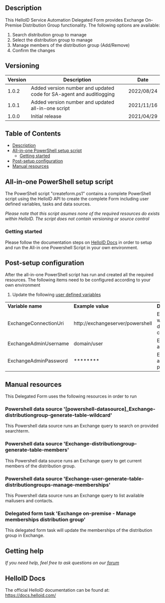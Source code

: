 <!-- Description -->
## Description
This HelloID Service Automation Delegated Form provides Exchange On-Premise Distribution Group functionality. The following options are available:
 1. Search distribution group to manage
 2. Select the distribution group to manage
 3. Manage members of the distribution group (Add/Remove)
 4. Confirm the changes

## Versioning
| Version | Description | Date |
| - | - | - |
| 1.0.2   | Added version number and updated code for SA-agent and auditlogging | 2022/08/24  |
| 1.0.1   | Added version number and updated all-in-one script | 2021/11/16  |
| 1.0.0   | Initial release | 2021/04/29  |

<!-- TABLE OF CONTENTS -->
## Table of Contents
* [Description](#description)
* [All-in-one PowerShell setup script](#all-in-one-powershell-setup-script)
  * [Getting started](#getting-started)
* [Post-setup configuration](#post-setup-configuration)
* [Manual resources](#manual-resources)


## All-in-one PowerShell setup script
The PowerShell script "createform.ps1" contains a complete PowerShell script using the HelloID API to create the complete Form including user defined variables, tasks and data sources.

 _Please note that this script asumes none of the required resources do exists within HelloID. The script does not contain versioning or source control_


### Getting started
Please follow the documentation steps on [HelloID Docs](https://docs.helloid.com/hc/en-us/articles/360017556559-Service-automation-GitHub-resources) in order to setup and run the All-in one Powershell Script in your own environment.

 
## Post-setup configuration
After the all-in-one PowerShell script has run and created all the required resources. The following items need to be configured according to your own environment
 1. Update the following [user defined variables](https://docs.helloid.com/hc/en-us/articles/360014169933-How-to-Create-and-Manage-User-Defined-Variables)
<table>
  <tr><td><strong>Variable name</strong></td><td><strong>Example value</strong></td><td><strong>Description</strong></td></tr>
  <tr><td>ExchangeConnectionUri</td><td>http://exchangeserver/powershell</td><td>Exchangeserver where distribution is created</td></tr>
  <tr><td>ExchangeAdminUsername</td><td>domain/user</td><td>Exchangeserver admin account</td></tr>
  <tr><td>ExchangeAdminPassword</td><td>********</td><td>Exchangeserver admin password</td></tr>
</table>

## Manual resources
This Delegated Form uses the following resources in order to run

### Powershell data source '[powershell-datasource]_Exchange-distributiongroup-generate-table-wildcard'
This Powershell data source runs an Exchange query to search on provided searchterm.

### Powershell data source 'Exchange-distributiongroup-generate-table-members'
This Powershell data source runs an Exchange query to get current members of the distribution group.

### Powershell data source 'Exchange-user-generate-table-distributiongroups-manage-memberships'
This Powershell data source runs an Exchange query to list available mailusers and contacts.

### Delegated form task 'Exchange on-premise - Manage memberships distribution group'
This delegated form task will update the memberships of the distribution group in Exchange.

## Getting help
_If you need help, feel free to ask questions on our [forum](https://forum.helloid.com/forum/helloid-connectors/service-automation/590-helloid-sa-exchange-on-premises-manage-distribution-group-memberships)_

## HelloID Docs
The official HelloID documentation can be found at: https://docs.helloid.com/
